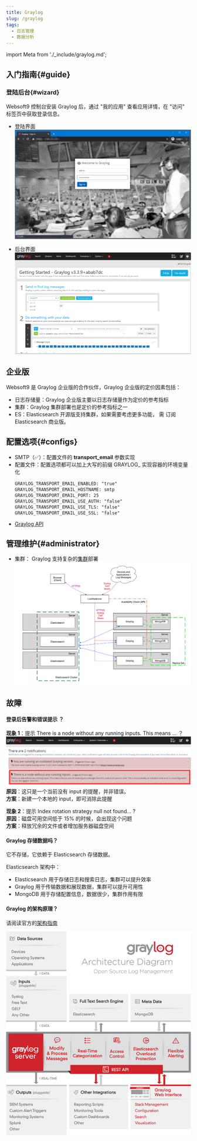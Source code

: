 ```yaml
---
title: Graylog
slug: /graylog
tags:
  - 日志管理
  - 数据分析
---
```


import Meta from './_include/graylog.md';

<Meta name="meta" />

## 入门指南{#guide}

### 登陆后台{#wizard}

Websoft9 控制台安装 Graylog 后，通过 "我的应用" 查看应用详情，在 "访问" 标签页中获取登录信息。  

- 登陆界面
  ![](./assets/graylog-login-websoft9.png)

- 后台界面
  ![](./assets/graylog-console-websoft9.png)

## 企业版

Websoft9 是 Graylog 企业版的合作伙伴，Graylog 企业版的定价因素包括：  

* 日志存储量：Graylog 企业版主要以日志存储量作为定价的参考指标
* 集群：Graylog 集群部署也是定价的参考指标之一
* ES：Elasticsearch 开源版支持集群，如果需要考虑更多功能， 需 订阅 Elasticsearch 商业版。

## 配置选项{#configs}

- SMTP（✅）：配置文件的 **transport_email** 参数实现
- 配置文件：配置选项都可以加上大写的前缀 GRAYLOG_ 实现容器的环境变量化
    ```
    GRAYLOG_TRANSPORT_EMAIL_ENABLED: "true"
    GRAYLOG_TRANSPORT_EMAIL_HOSTNAME: smtp
    GRAYLOG_TRANSPORT_EMAIL_PORT: 25
    GRAYLOG_TRANSPORT_EMAIL_USE_AUTH: "false"
    GRAYLOG_TRANSPORT_EMAIL_USE_TLS: "false"
    GRAYLOG_TRANSPORT_EMAIL_USE_SSL: "false"
    ```
- [Graylog API](https://docs.graylog.org/v1/docs/rest-api)

## 管理维护{#administrator}

- 集群： Graylog 支持复杂的[集群](https://docs.graylog.org/v1/docs/multinode-setup)部署
  ![Graylog 集群部署架构图](./assets/graylog-hasetup-websoft9.png)

## 故障

#### 登录后告警和错误提示 ？

**现象 1**：提示 There is a node without any running inputs. This means ... ？
![](./assets/graylog-nofiinput-websoft9.png)
**原因**：这只是一个当前没有 input 的提醒，并非错误。  
**方案**：新建一个本地的 input，即可消除此提醒

**现象 2**：提示 Index rotation strategy null not found... ?  
**原因**：磁盘可用空间低于 15% 的时候，会出现这个问题  
**方案**：释放冗余的文件或者增加服务器磁盘空间

#### Graylog 存储数据吗？

它不存储，它依赖于 Elasticsearch 存储数据。  

Elasticsearch 架构中：  

* Elasticsearch 用于存储日志和搜索日志，集群可以提升效率
* Graylog 用于传输数据和展现数据，集群可以提升可用性
* MongoDB 用于存储配置信息，数据很少，集群作用有限

#### Graylog 的架构原理？ 

请阅读官方的[架构指南](https://www.slideshare.net/Graylog/graylog-engineering-design-your-architecture)

![](./assets/graylog-arch-websoft9.png)
